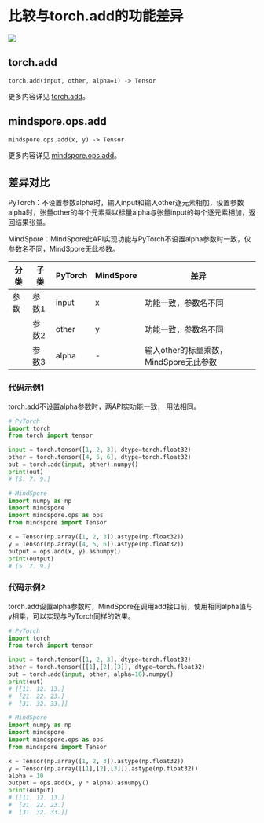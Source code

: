 # 比较与torch.add的功能差异

<a href="https://gitee.com/mindspore/docs/blob/master/docs/mindspore/source_zh_cn/note/api_mapping/pytorch_diff/Add.md" target="_blank"><img src="https://mindspore-website.obs.cn-north-4.myhuaweicloud.com/website-images/master/resource/_static/logo_source.png"></a>

## torch.add

```text
torch.add(input, other, alpha=1) -> Tensor
```

更多内容详见 [torch.add](https://pytorch.org/docs/1.8.1/generated/torch.add.html)。

## mindspore.ops.add

```text
mindspore.ops.add(x, y) -> Tensor
```

更多内容详见 [mindspore.ops.add](https://mindspore.cn/docs/zh-CN/master/api_python/ops/mindspore.ops.add.html)。

## 差异对比

PyTorch：不设置参数alpha时，输入input和输入other逐元素相加，设置参数alpha时，张量other的每个元素乘以标量alpha与张量input的每个逐元素相加，返回结果张量。

MindSpore：MindSpore此API实现功能与PyTorch不设置alpha参数时一致，仅参数名不同，MindSpore无此参数。

| 分类 | 子类  | PyTorch | MindSpore | 差异                                    |
| ---- | ----- | ------- | --------- | --------------------------------------- |
| 参数 | 参数1 | input   | x         | 功能一致，参数名不同                    |
|      | 参数2 | other   | y         | 功能一致，参数名不同                    |
|      | 参数3 | alpha   | -         | 输入other的标量乘数，MindSpore无此参数 |

### 代码示例1

torch.add不设置alpha参数时，两API实功能一致， 用法相同。

```python
# PyTorch
import torch
from torch import tensor

input = torch.tensor([1, 2, 3], dtype=torch.float32)
other = torch.tensor([4, 5, 6], dtype=torch.float32)
out = torch.add(input, other).numpy()
print(out)
# [5. 7. 9.]

# MindSpore
import numpy as np
import mindspore
import mindspore.ops as ops
from mindspore import Tensor

x = Tensor(np.array([1, 2, 3]).astype(np.float32))
y = Tensor(np.array([4, 5, 6]).astype(np.float32))
output = ops.add(x, y).asnumpy()
print(output)
# [5. 7. 9.]
```

### 代码示例2

torch.add设置alpha参数时，MindSpore在调用add接口前，使用相同alpha值与y相乘，可以实现与PyTorch同样的效果。

```python
# PyTorch
import torch
from torch import tensor

input = torch.tensor([1, 2, 3], dtype=torch.float32)
other = torch.tensor([[1],[2],[3]], dtype=torch.float32)
out = torch.add(input, other, alpha=10).numpy()
print(out)
# [[11. 12. 13.]
#  [21. 22. 23.]
#  [31. 32. 33.]]

# MindSpore
import numpy as np
import mindspore
import mindspore.ops as ops
from mindspore import Tensor

x = Tensor(np.array([1, 2, 3]).astype(np.float32))
y = Tensor(np.array([[1],[2],[3]]).astype(np.float32))
alpha = 10
output = ops.add(x, y * alpha).asnumpy()
print(output)
# [[11. 12. 13.]
#  [21. 22. 23.]
#  [31. 32. 33.]]
```

